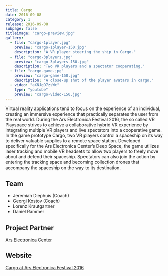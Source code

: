 ```yaml
---
title: Cargo
date: 2016-09-08
category: 1
release: 2016-09-08
subpage: false
titleimage: "cargo-preview.jpg"
gallery:
  - file: "cargo-1player.jpg"
    preview: "cargo-1player-150.jpg"
    description: "A VR player steering the ship in Cargo."
  - file: "cargo-3players.jpg"
    preview: "cargo-3players-150.jpg"
    description: "Two VR players and a spectator cooperating."
  - file: "cargo-game.jpg"
    preview: "cargo-game-150.jpg"
    description: "A close-up shot of the player avatars in cargo."
  - video: "aXNJgO7zsWc"
    type: "youtube"
    preview: "cargo-video-150.jpg"
---
```


Virtual reality applications tend to focus on the experience of an individual, creating an immersive experience that practically separates the user from the real world. During the Ars Electronica Festival 2016, the so called VR Playspace strives to achieve a collaborative hybrid VR experience by integrating multiple VR players and live spectators into a cooperative game. In the game prototype Cargo, two VR players control a spaceship on its way to deliver valuable supplies to a remote space station. Developed specifically for the Ars Electronica Center’s Deep Space, the game utilizes laser tracking and mobile VR headsets to allow two players to freely move about and defend their spaceship. Spectators can also join the action by entering the tracking space and becoming collection drones that accompany the spaceship on the way to its destination.

## Team

* Jeremiah Diephuis (Coach)
* Georgi Kostov (Coach)
* Lorenz Krautgartner
* Daniel Rammer

## Project Partner

[Ars Electronica Center](http://www.aec.at/)

## Website

[Cargo at Ars Electronica Festival 2016](http://www.aec.at/radicalatoms/en/deep-space-8k-vr-playspace/)